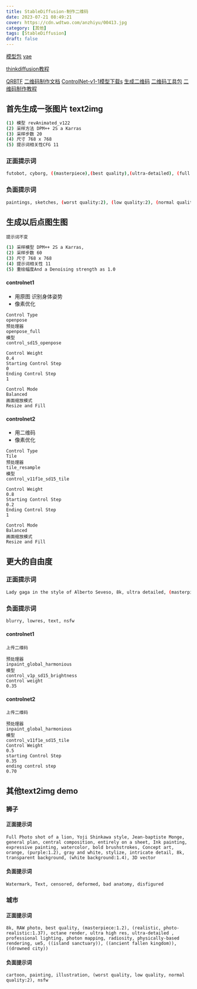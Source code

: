 ```yaml
---
title: StableDiffusion-制作二维码
date: 2023-07-21 08:49:21
cover: https://cdn.wdtwo.com/anzhiyu/00413.jpg
category: [其他]
tags: [StableDiffusion]
draft: false
---
```


[模型包](https://civitai.com/models/7371)
[vae](https://huggingface.co/WarriorMama777/OrangeMixs/blob/main/VAEs/orangemix.vae.pt)

[thinkdiffusion教程](https://learn.thinkdiffusion.com/creating-qr-codes-with-controlnet/)

[QRBTF]([QRBTF](https://qrbtf.com/))
[二维码制作文档](https://antfu.me/posts/ai-qrcode-101)
[ControlNet-v1-1模型下载s](https://huggingface.co/lllyasviel/ControlNet-v1-1/tree/main)
[生成二维码](https://quickqr.art/)
[二维码工具包](https://qrcode.antfu.me/)
[二维码制作教程](https://learn.thinkdiffusion.com/creating-qr-codes-with-controlnet/#step-2-create-art-for-combining-with-the-qr-code)

<!--more-->

## 首先生成一张图片 text2img

```bash
(1) 模型 revAnimated_v122
(2) 采样方法 DPM++ 2S a Karras
(3) 采样步数 20
(4) 尺寸 768 x 768
(5) 提示词相关性CFG 11
```
### 正面提示词
```bash
futobot, cyborg, ((masterpiece),(best quality),(ultra-detailed), (full body:1.2), 1 female, solo, hood up, upper body, mask, 1 girl, female focus, black gloves, cloak, long sleeves
```
### 负面提示词
```bash
paintings, sketches, (worst quality:2), (low quality:2), (normal quality:2), lowres, normal quality, ((monochrome)), ((grayscale)), skin spots, acnes, skin blemishes, age spot, glans, nsfw, nipples, (((necklace))), (worst quality, low quality:1.2), watermark, username, signature, text, multiple breasts, lowres, bad anatomy, bad hands, text, error, missing fingers, extra digit, fewer digits, cropped, worst quality, low quality, normal quality, jpeg artifacts, signature, watermark, username, blurry, bad feet, single color, ((((ugly)))), (((duplicate))), ((morbid)), ((mutilated)), (((tranny))), (((trans))), (((trannsexual))), (hermaphrodite), extra fingers, mutated hands, ((poorly drawn hands)), ((poorly drawn face)), (((mutation))), (((deformed))), ((ugly)), blurry, ((bad anatomy)), (((bad proportions))), ((extra limbs)), (((disfigured))), (bad anatomy), gross proportions, (malformed limbs), ((missing arms)), (missing legs), (((extra arms))), (((extra legs))), mutated hands,(fused fingers), (too many fingers), (((long neck))), (bad body perspect:1.1)
```

## 生成以后点图生图
`提示词不变`
```bash
(1) 采样模型 DPM++ 2S a Karras,
(2) 采样步数 60
(3) 尺寸 768 x 768
(4) 提示词相关性 11
(5) 重绘幅度And a Denoising strength as 1.0
```
#### controlnet1
- 用原图 识别身体姿势
- 像素优化

```
Control Type
openpose
预处理器
openpose_full
模型
control_sd15_openpose

Control Weight
0.4
Starting Control Step
0
Ending Control Step
1

Control Mode
Balanced
画面缩放模式
Resize and Fill
```

#### controlnet2
- 用二维码
- 像素优化

```
Control Type
Tile
预处理器
tile_resample
模型
control_v11f1e_sd15_tile

Control Weight
0.8
Starting Control Step
0.2
Ending Control Step
1

Control Mode
Balanced
画面缩放模式
Resize and Fill
```

## 更大的自由度

### 正面提示词
```bash
Lady gaga in the style of Alberto Seveso, 8k, ultra detailed, (masterpiece:1.5)
```
### 负面提示词
```bash
blurry, lowres, text, nsfw
```
#### controlnet1
```
上传二维码

预处理器 
inpaint_global_harmonious
模型
control_v1p_sd15_brightness
Control weight
0.35
```
#### controlnet2
```
上传二维码

预处理器
inpaint_global_harmonious
模型
control_v11f1e_sd15_tile
Control Weight
0.5
starting Control Step
0.35
ending control step
0.70
```

## 其他text2img demo

### 狮子
#### 正面提示词
```
Full Photo shot of a lion, Yoji Shinkawa style, Jean-baptiste Monge, general plan, central composition, entirely on a sheet, Ink painting, expressive painting, watercolor, bold brushstrokes, Concept art, orange, (purple:1.2), gray and white, stylize, intricate detail, 8k, transparent background, (white background:1.4), 3D vector
```
#### 负面提示词
```
Watermark, Text, censored, deformed, bad anatomy, disfigured
```
### 城市
#### 正面提示词
```
8k, RAW photo, best quality, (masterpiece:1.2), (realistic, photo-realistic:1.37), octane render, ultra high res, ultra-detailed , professional lighting, photon mapping, radiosity, physically-based rendering, ue5, ((island sanctuary)), ((ancient fallen kingdom)), ((drowned city))
```
#### 负面提示词
```
cartoon, painting, illustration, (worst quality, low quality, normal quality:2), nsfw
```



